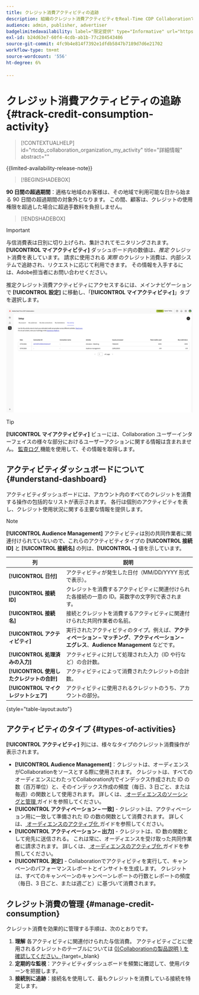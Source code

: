 ```yaml
---
title: クレジット消費アクティビティの追跡
description: 組織のクレジット消費アクティビティをReal-Time CDP Collaborationでトラッキングする方法を説明します。
audience: admin, publisher, advertiser
badgelimitedavailability: label="限定提供" type="Informative" url="https://helpx.adobe.com/legal/product-descriptions/real-time-customer-data-platform-collaboration.html newtab=true"
exl-id: b24d63e7-60f4-4cdb-ab1b-77c284543486
source-git-commit: 4fc9b4e814f7392e1dfdb5847b7189d7d6e21702
workflow-type: tm+mt
source-wordcount: '556'
ht-degree: 6%

---
```


# クレジット消費アクティビティの追跡 {#track-credit-consumption-activity}

>[!CONTEXTUALHELP]
>id="rtcdp_collaboration_organization_my_activity"
>title="詳細情報"
>abstract=""

{{limited-availability-release-note}}

>[!BEGINSHADEBOX]

**90 日間の超過期間**：適格な地域のお客様は、その地域で利用可能な日から始まる 90 日間の超過期間の対象外となります。 この間、顧客は、クレジットの使用権限を超過した場合に超過手数料を負担しません。

>[!ENDSHADEBOX]

>[!IMPORTANT]
>
>与信消費表は日別に切り上げられ、集計されてモニタリングされます。 **[!UICONTROL マイアクティビティ]** ダッシュボード内の数値は、*推定* クレジット消費を表しています。 請求に使用される *実際* のクレジット消費は、内部システムで追跡され、リクエストに応じて利用できます。 その情報を入手するには、Adobe担当者にお問い合わせください。

推定クレジット消費アクティビティにアクセスするには、メインナビゲーションで **[!UICONTROL 設定]** に移動し、「**[!UICONTROL マイアクティビティ]**」タブを選択します。

![ クレジット消費の詳細を表示するマイアクティビティダッシュボード ](/help/assets/setup/my-activity-credits/activity-dashboard.png)

>[!TIP]
>
>**[!UICONTROL マイアクティビティ]** ビューには、Collaboration ユーザーインターフェイスの様々な部分におけるユーザーアクションに関する情報は含まれません。 [ 監査ログ ](/help/guide/setup/audit-logs.md) 機能を使用して、その情報を取得します。

## アクティビティダッシュボードについて {#understand-dashboard}

アクティビティダッシュボードには、アカウント内のすべてのクレジットを消費する操作の包括的なリストが表示されます。 各行は個別のアクティビティを表し、クレジット使用状況に関する主要な情報を提供します。

>[!NOTE]
>
>**[!UICONTROL Audience Management]** アクティビティは別の共同作業者に関連付けられていないので、これらのアクティビティタイプの **[!UICONTROL 接続 ID]** と **[!UICONTROL 接続名]** の列は、**[!UICONTROL -]** 値を示しています。

| 列 | 説明 |
|------------|--------------|
| **[!UICONTROL 日付]** | アクティビティが発生した日付（MM/DD/YYYY 形式で表示）。 |
| **[!UICONTROL 接続 ID]** | クレジットを消費するアクティビティに関連付けられた各接続の一意の ID。英数字の文字列で表されます。 |
| **[!UICONTROL 接続名]** | 接続とクレジットを消費するアクティビティに関連付けられた共同作業者の名前。 |
| **[!UICONTROL アクティビティ]** | 実行されたアクティビティのタイプ。例えば、**アクティベーション – マッチング**、**アクティベーション – エグレス**、**Audience Management** などです。 |
| **[!UICONTROL 処理済みの入力]** | アクティビティに対して処理された入力（ID や行など）の合計数。 |
| **[!UICONTROL 使用したクレジットの合計]** | アクティビティによって消費されたクレジットの合計数。 |
| **[!UICONTROL マイクレジットシェア]** | アクティビティに使用されるクレジットのうち、アカウントの部分。 |

{style="table-layout:auto"}

## アクティビティのタイプ {#types-of-activities}

**[!UICONTROL アクティビティ]** 列には、様々なタイプのクレジット消費操作が表示されます。

* **[!UICONTROL Audience Management]**：クレジットは、オーディエンスがCollaborationをソースとする際に使用されます。 クレジットは、すべてのオーディエンスにわたってCollaboration内でインデックス作成された ID の数（百万単位）と、そのインデックス作成の頻度（毎日、3 日ごと、または毎週）の関数として使用されます。 詳しくは、[ オーディエンスのソーシングと管理 ](/help/guide/setup/onboard-audiences.md) ガイドを参照してください。
* **[!UICONTROL アクティベーション – 一致]** - クレジットは、アクティベーション用に一致して準備された ID の数の関数として消費されます。 詳しくは、[ オーディエンスのアクティブ化 ](/help/guide/collaborate/activate.md) ガイドを参照してください。
* **[!UICONTROL アクティベーション – 出力]** - クレジットは、ID 数の関数として宛先に送信される。 これは常に、オーディエンスを受け取った共同作業者に請求されます。 詳しくは、[ オーディエンスのアクティブ化 ](/help/guide/collaborate/activate.md) ガイドを参照してください。
* **[!UICONTROL 測定]** - Collaborationでアクティビティを実行して、キャンペーンのパフォーマンスレポートとインサイトを生成します。 クレジットは、すべてのキャンペーンのキャンペーンレポートの行数とレポートの頻度（毎日、3 日ごと、または週ごと）に基づいて消費されます。

## クレジット消費の管理 {#manage-credit-consumption}

クレジット消費を効果的に管理する手順は、次のとおりです。

1. **理解** 各アクティビティに関連付けられた与信消費。 アクティビティごとに使用されるクレジットのテーブルについては [0&rbrace;Collaborationの製品説明 &rbrace; を確認してください。](https://helpx.adobe.com/legal/product-descriptions/real-time-customer-data-platform-collaboration.html){target=_blank}
2. **定期的な監視**：アクティビティダッシュボードを頻繁に確認して、使用パターンを把握します。
3. **接続別に追跡**：接続名を使用して、最もクレジットを消費している接続を特定します。

